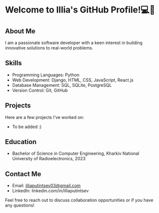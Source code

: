 # Welcome to Illia's GitHub Profile!💻🚀

## About Me
I am a passionate software developer with a keen interest in building innovative solutions to real-world problems.

## Skills
- Programming Languages: Python
- Web Development: Django, HTML, CSS, JavaScript, React.js
- Database Management: SQL, SQLite, PostgreSQL
- Version Control: Git, GitHub

## Projects
Here are a few projects I've worked on:
- To be added :)

## Education
- Bachelor of Science in Computer Engineering, Kharkiv National University of Radioelectronics, 2023

## Contact Me
- Email: illiaputintsev03@gmail.com
- LinkedIn: linkedin.com/in/illiaputintsev

Feel free to reach out to discuss collaboration opportunities or if you have any questions!

